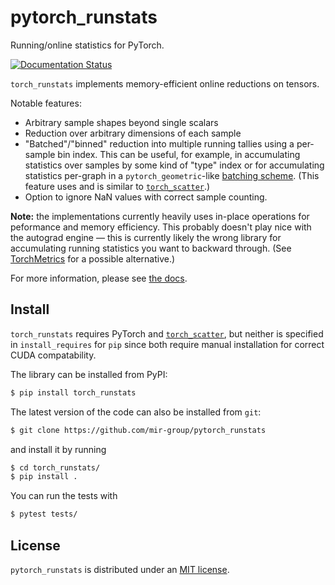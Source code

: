 # pytorch_runstats
Running/online statistics for PyTorch.

[![Documentation Status](https://readthedocs.org/projects/pytorch-runstats/badge/?version=latest)](https://pytorch-runstats.readthedocs.io/en/latest/?badge=latest)

`torch_runstats` implements memory-efficient online reductions on tensors. 

Notable features:
 - Arbitrary sample shapes beyond single scalars
 - Reduction over arbitrary dimensions of each sample
 - "Batched"/"binned" reduction into multiple running tallies using a per-sample bin index. 
  This can be useful, for example, in accumulating statistics over samples by some kind of "type" index or for accumulating statistics per-graph in a `pytorch_geometric`-like [batching scheme](https://pytorch-geometric.readthedocs.io/en/latest/notes/batching.html). (This feature uses and is similar to [`torch_scatter`](https://pytorch-scatter.readthedocs.io/en/latest/functions/scatter.html).)
 - Option to ignore NaN values with correct sample counting.

**Note:** the implementations currently heavily uses in-place operations for peformance and memory efficiency. This probably doesn't play nice with the autograd engine — this is currently likely the wrong library for accumulating running statistics you want to backward through. (See [TorchMetrics](https://torchmetrics.readthedocs.io/en/latest/) for a possible alternative.)

For more information, please see [the docs](https://pytorch-runstats.readthedocs.io/en/latest/).

## Install

`torch_runstats` requires PyTorch and [`torch_scatter`](https://pytorch-scatter.readthedocs.io/en/latest/functions/scatter.html), but neither is specified in `install_requires` for `pip` since both require manual installation for correct CUDA compatability.

The library can be installed from PyPI:
```bash
$ pip install torch_runstats
```

The latest version of the code can also be installed from `git`:
```bash
$ git clone https://github.com/mir-group/pytorch_runstats
```
and install it by running
```bash
$ cd torch_runstats/
$ pip install .
```

You can run the tests with
```bash
$ pytest tests/
```

## License

`pytorch_runstats` is distributed under an [MIT license](LICENSE).